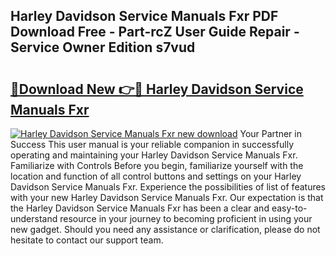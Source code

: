 ## Harley Davidson Service Manuals Fxr PDF Download Free - Part-rcZ User Guide Repair - Service Owner Edition s7vud

# <h2><a href="http://bc60408.oget.top/?id=Harley+Davidson+Service+Manuals+Fxr">🔗Download New 👉🔴 Harley Davidson Service Manuals Fxr</a></h2>

[![Harley Davidson Service Manuals Fxr new download](https://i.imgur.com/5g1atiW.png)](http://bc60408.oget.top/?id=Harley+Davidson+Service+Manuals+Fxr)
Your Partner in Success This user manual is your reliable companion in successfully operating and maintaining your Harley Davidson Service Manuals Fxr. Familiarize with Controls Before you begin, familiarize yourself with the location and function of all control buttons and settings on your Harley Davidson Service Manuals Fxr. Experience the possibilities of list of features with your new Harley Davidson Service Manuals Fxr. Our expectation is that the Harley Davidson Service Manuals Fxr has been a clear and easy-to-understand resource in your journey to becoming proficient in using your new gadget. Should you need any assistance or clarification, please do not hesitate to contact our support team.

